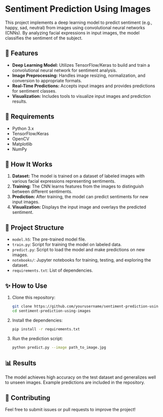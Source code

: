 # Sentiment Prediction Using Images

This project implements a deep learning model to predict sentiment (e.g., happy, sad, neutral) from images using convolutional neural networks (CNNs). By analyzing facial expressions in input images, the model classifies the sentiment of the subject.

## 📜 Features
- **Deep Learning Model:** Utilizes TensorFlow/Keras to build and train a convolutional neural network for sentiment analysis.
- **Image Preprocessing:** Handles image resizing, normalization, and conversion to appropriate formats.
- **Real-Time Predictions:** Accepts input images and provides predictions for sentiment classes.
- **Visualization:** Includes tools to visualize input images and prediction results.

## 🔧 Requirements
- Python 3.x
- TensorFlow/Keras
- OpenCV
- Matplotlib
- NumPy

## 🚀 How It Works
1. **Dataset:** The model is trained on a dataset of labeled images with various facial expressions representing sentiments.
2. **Training:** The CNN learns features from the images to distinguish between different sentiments.
3. **Prediction:** After training, the model can predict sentiments for new input images.
4. **Visualization:** Displays the input image and overlays the predicted sentiment.

## 📂 Project Structure
- `model.h5`: The pre-trained model file.
- `train.py`: Script for training the model on labeled data.
- `predict.py`: Script to load the model and make predictions on new images.
- `notebooks/`: Jupyter notebooks for training, testing, and exploring the dataset.
- `requirements.txt`: List of dependencies.

## ✨ How to Use
1. Clone this repository:
   ```bash
   git clone https://github.com/yourusername/sentiment-prediction-using-images.git
   cd sentiment-prediction-using-images
   ```
2. Install the dependencies:
   ```bash
   pip install -r requirements.txt
   ```
3. Run the prediction script:
   ```bash
   python predict.py --image path_to_image.jpg
   ```

## 📊 Results
The model achieves high accuracy on the test dataset and generalizes well to unseen images. Example predictions are included in the repository.

## 🤝 Contributing
Feel free to submit issues or pull requests to improve the project!

